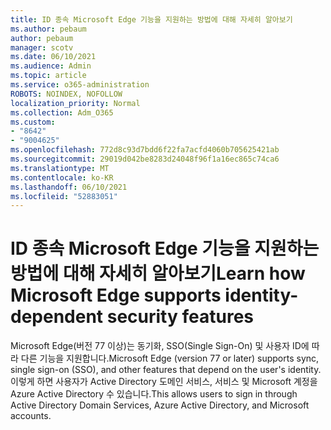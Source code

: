 ```yaml
---
title: ID 종속 Microsoft Edge 기능을 지원하는 방법에 대해 자세히 알아보기
ms.author: pebaum
author: pebaum
manager: scotv
ms.date: 06/10/2021
ms.audience: Admin
ms.topic: article
ms.service: o365-administration
ROBOTS: NOINDEX, NOFOLLOW
localization_priority: Normal
ms.collection: Adm_O365
ms.custom:
- "8642"
- "9004625"
ms.openlocfilehash: 772d8c93d7bdd6f22fa7acfd4060b705625421ab
ms.sourcegitcommit: 29019d042be8283d24048f96f1a16ec865c74ca6
ms.translationtype: MT
ms.contentlocale: ko-KR
ms.lasthandoff: 06/10/2021
ms.locfileid: "52883051"
---
```

# <a name="learn-how-microsoft-edge-supports-identity-dependent-security-features"></a><span data-ttu-id="04d54-102">ID 종속 Microsoft Edge 기능을 지원하는 방법에 대해 자세히 알아보기</span><span class="sxs-lookup"><span data-stu-id="04d54-102">Learn how Microsoft Edge supports identity-dependent security features</span></span>

<span data-ttu-id="04d54-103">Microsoft Edge(버전 77 이상)는 동기화, SSO(Single Sign-On) 및 사용자 ID에 따라 다른 기능을 지원합니다.</span><span class="sxs-lookup"><span data-stu-id="04d54-103">Microsoft Edge (version 77 or later) supports sync, single sign-on (SSO), and other features that depend on the user's identity.</span></span> <span data-ttu-id="04d54-104">이렇게 하면 사용자가 Active Directory 도메인 서비스, 서비스 및 Microsoft 계정을 Azure Active Directory 수 있습니다.</span><span class="sxs-lookup"><span data-stu-id="04d54-104">This allows users to sign in through Active Directory Domain Services, Azure Active Directory, and Microsoft accounts.</span></span>
